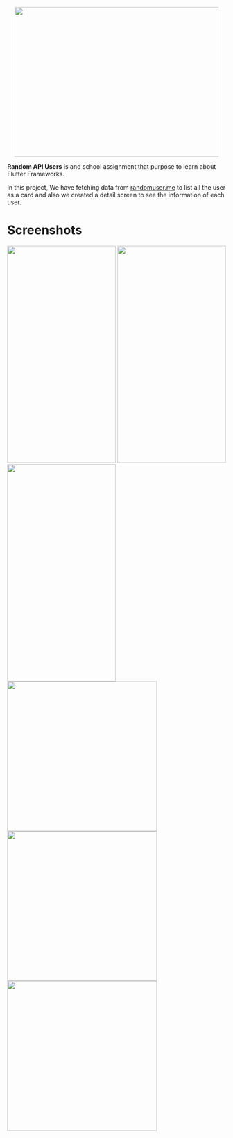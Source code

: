 <p align="center">
  <img width="470" height="345" src="https://lh3.googleusercontent.com/fife/ABSRlIp8ghjSCDrSvzSIDrTfywJbdWvuFZTLo29-es_7zVWbg2keoDMJ2cvrafkp6zCaMq8C8biStikWpOSqZYPl1_BoiNiQgH46qPwuGEoT5pYNP9VN7R5WCz5DRBBzCgn5utiTGoFGefTT9VvIRD1s2BEDP02fut0W66JLdV-h9c-5aQrtZ-Fpt9qZb1I0hGwS61ujvopMWDgbxj6qJlxSGs1iPLa5fZQujbXlQVkDz3CtacOok2aevkiPZURj30zG8YWTaZafFQZIKATXKAgEI3tqeK4lnYl4SglMhnoT8i90ZWFKyyKxtZ_AR2hXSpXytzxREtDynTX3jp2lCE5efWBXFjVuhXnymiIB-iu1ti5Fo5lmraWgpPKp7cJS2gYQYex0v9Jfjm4OfCAQ7vbGSwCFSFazy5bLvEFN2A4vUfy66MY1oSwkNO36f74esiEv0pz2AEkCeSL0vrgwKsGDpx4HBwOVIE4SFGvXO4cu06NhwvNWhkcYXy2SyASk-eFYdKvUxKfTLtFy2-G9KqhNDCIejQCFTOS1cAxhIUNUnM6QiVX2w5bGGCWjGzSuIv8baDm2AwU6J8OKDo0k3Iow9yeILThr1ZWbUQ-ussq-qmf2JZrO-IWQo35ECn84sd4vJ-4aWroQX3LCbUHIJCyt0Ie6NG_cIZoH1OZmVunHRzNiqiT039UPwQ4bPLXLyF2oME1KFBOZqBAnAWrF1gBL_pP5CgCIVd4qUA=w3360-h1878-ft" aria-hidden="true">
</p>

**Random API Users** is and school assignment that purpose to learn about Flutter Frameworks.  
 
  In this project, We have fetching data from <a href="https://randomuser.me/">randomuser.me</a> to list all the user as a card and also we created a detail screen   to see the information of each user.
  
# Screenshots

 <div style="display:inline-block">
   <img width="250" height="500" src="https://lh3.googleusercontent.com/fife/ABSRlIrr3-qNL7BTqL-eVn8rmWHETxR4o_zutj7h6CcCq4cW81XuOOJA-sqTrQeCDyyrg136dWiKnjEsrm96PX8HUxwIt1jJDrMhtQmSlgVNbCzTVeGZzc6tTZurQYaiWIpqqZFSNbAFRL6JPHC8nRxO_ayPAPJS65yqAS2C-ap9QvZsqOeTzlwAzmx91YCXOHlKYMs_svP3pAwBKULWVIHDlsqUWZvgZ93KKNb1QWXrIzwHDtx9-2QeL8wN1QDHCFtr726FRMkaO22acGo5Hd2sXvqSN-8NwKlaRnSHstEgz3GwDh0q5O2EGtOfoMIWgjEnwZXBL7C3CMoP-Z7LKXuIiM7aEQEYOS4Qu_5XxHGwJ2DPJrBS1lsVZoFqU86gCxktNt50jjErdnIlSaqXNIaWxCu7z1O6xr4u8W1WXdZNsIuhhoDc7TM3htwmjXVVlolr3pkds1tNZV9FS_lIdljA02aakffS_MJ4swyJrxsvmJ6cb4WwfR6RvSsedLYzb6r2c8O9IJ1_VnywmzXwGcDpomZ6o2Xy85bScobHT0GwXLTFoQhgPDpPXtUShtDZ7Jx1sJlhVxMhz6iaRzxDzgEvm9TkoaUrnfjhqPnXU4TkaIFTk06-LYF5Nn-fhnBz5QT6gIpy4GBazwSySXEyk9GtcaMXPMNcsjwTpglqKDayiVaztZFnHG1mrXTLjTI-7BHwLtoi4m4sGsFcVQKJ1HVAMJD1HfqA9PEt4Q=w3360-h1878-ft">
  <img width="250" height="500" src="https://lh3.googleusercontent.com/fife/ABSRlIquHj0_n0m6EzJXAQJMAKibbeh58pcU4trKRMmJ0C960-DJNM4gWdwIx-DxQIU7LnvNjg47BnVs6EsLPfj7FJv03YQRctvFSxOB2cyPWMhQe9L6t6egY9Gvz-THKiCClHBrpDGM7rA5VTx1UX62FJZC1whaxKntiXlbre6IqPjEY3ulzA7Kl_lLcYPT4rbQGy4C17exHkTc_cxxtw7XLJ_HS9TiBykTCmlMW2hzXxvniOtg6H22mxrxJZWBmtzZqDeTDjX4Yyk1tLsQZ27Qe6QZkJYoq0o7YtHPuDo_mVPTVXphJoCB8VUobW6mO4MHmKRN4-V9gXA-mNPB0lUehqTYOJHwYU1xzmLOgBioqt1r-FKNv0AHRpZP8ojzfeJGFnHptZ11Ha9OF4QxQfXHcCg97Xm9w5NXNwY4x8hDqcjwALCAsjYhs7wfhGqYVOr7MwLTeJEG-qKOMmmZTJnMDdaYZjlrQwjofeGvb14K-lBm4kljJKEpuCGfkulrI8irwpO08UXyK1rYb9QNQX8H5PJnTOVtw_ITfisF_cD5ptoH4PG4_eOfafhveof_obdIm-JCunNBc8yCQv5aR0HRVEXTk3KAeypWuwDaZ5Fg-XjPxNFDt06VCG-so2JtCNswY5hRZ6H7vnSfsRYKbxoTFaDed3CQuGDQsiHIGsJXrPDa8w3GL32eqjXMtC8WJ-aDReEnPX0Mn_vfCM0-yjuXh13CIIt-s9C5dA=w3360-h1878-ft">
  <img width="250" height="500" src="https://lh3.googleusercontent.com/fife/ABSRlIoZadteaa5S-m9kvwcbEhYacR7Zs9Xnwu5i2jeqhUeBCvrzTAPlLYZT2vQTGPl9BxXqbF544KzRyI83S5y1oh_ZOwmnBWXVFzo6SUJ1me3Xv4Y7m06dialYp_G02tD3bAZdnWZw8wJcrz53Oh0zX2VzX5OeqPaPIz-EeFUUWZrfR16x6VGvfyGGdruN4l3_jJDLgJiH-cDRE7QArr5En8Y0JxAM_ZhqmZA7yobHZ_SWdOzODzaFiNiAg8obBqZTqPJYkAsYmZLGlfDyk4fEzPOqDG9WNffHUGwx2yRcV5L0pViV4fuGnRjwYXOV1ykQg2_8rV7r7i8LNZCZYTBJrm5yugMI8txxEPcLH0GUTyeFuF_nrlZNC-I55-zS7saYos7nMhlbZvvMPHjx9ph1cgVoWNYqVv6o1CIELmOSCzD5T_QHYkm18xSBAwbYxjI_u_R42ha5-9Gn9CzKJuvWFCWv692zpGu_OAzIWk63kMQkno6Zpzq1IW8V1H30KyCQsPrzlw740l5H30RiplzaGQpxgpoCzSDfU2P3Nc0By8K6nnr0p6VbxjWtLDTLWDv6Sj1jD-5BPTvczNjrywrC750pHE6Gvxkc6vPrtg7QBnC2kH_sekj4y1CyoK6mbjZf-mHwR9VoH2s7rtKCHQ8MuzXoOYFM-S0g-PGaKIiwAbwV8Fn_D6hzDF0UDoUYM3I2ijkBtPpkFsW_koPbD7eM7GbA1AYFsqS9_g=w3360-h1878-ft">
 <div>
 <img width="345" height="345" src="https://lh3.google.com/u/1/d/11XHM9S55nu_R76Lhl7eAzc9q5hJR-o-O=w3360-h1386-iv2">
 <img width="345" height="345" src="https://lh3.google.com/u/1/d/11XHM9S55nu_R76Lhl7eAzc9q5hJR-o-O=w3360-h1386-iv2">
 <img width="345" height="345" src="https://lh3.google.com/u/1/d/11XHM9S55nu_R76Lhl7eAzc9q5hJR-o-O=w3360-h1386-iv2">

